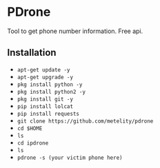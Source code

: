 # PDrone

Tool to get phone number information.
Free api.

## Installation

* `apt-get update -y`
* `apt-get upgrade -y`
* `pkg install python -y`
* `pkg install python2 -y`
* `pkg install git -y`
* `pip install lolcat`
* `pip install requests`
* `git clone https://github.com/metelity/pdrone`
* `cd $HOME`
* `ls`
* `cd ipdrone`
* `ls`
* `pdrone -s (your victim phone here)`